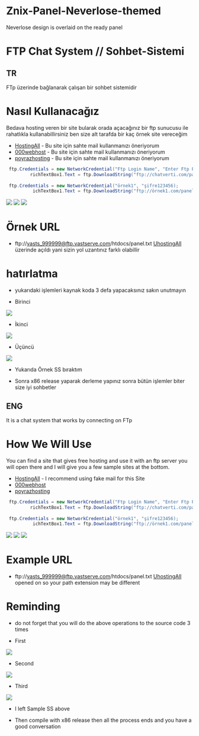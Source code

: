 # Znix-Panel-Neverlose-themed
Neverlose design is overlaid on the ready panel

# FTP Chat System // Sohbet-Sistemi

## TR
FTp üzerinde bağlanarak çalışan bir sohbet sistemidir 

# Nasıl Kullanacağız 

Bedava hosting veren bir site bularak orada açacağınız bir ftp sunucusu ile rahatlıkla kullanabillirsiniz ben size alt tarafda bir kaç örnek site vereceğim 

- [HostingAll](http://www.uhostall.com) - Bu site için sahte mail kullanmanızı öneriyorum 
- [000webhost](https://tr.000webhost.com) -  Bu site için sahte mail kullanmanızı öneriyorum 
- [poyrazhosting](https://www.poyrazhosting.com.tr) - Bu site için sahte mail kullanmanızı öneriyorum 

```C#
 ftp.Credentials = new NetworkCredential("Ftp Login Name", "Enter Ftp Password"); 
         richTextBox1.Text = ftp.DownloadString("ftp://chatverti.com/panel.txt");
         
 ftp.Credentials = new NetworkCredential("örnek1", "şifre123456); 
          ichTextBox1.Text = ftp.DownloadString("ftp://örnek1.com/panel.txt"); 

```
<img src="https://cdn.discordapp.com/attachments/556828295941980170/721351662395981895/unknown.png"/>  
<img src="https://cdn.discordapp.com/attachments/556828295941980170/721351718591528990/unknown.png"/>
<img src="https://cdn.discordapp.com/attachments/556828295941980170/721351790523711558/unknown.png"/>

# Örnek URL

- ftp://vasts_999999@ftp.vastserve.com/htdocs/panel.txt [UhostingAll](http://www.uhostall.com) üzerinde açıldı 
yani sizin yol uzantınız farklı olabillir 

# hatırlatma 
- yukarıdaki işlemleri kaynak koda 3 defa yapacaksınız sakın unutmayın 

- Birinci 

<img src="https://cdn.discordapp.com/attachments/556828295941980170/721353425358684183/unknown.png"/>  

- İkinci 

<img src="https://cdn.discordapp.com/attachments/556828295941980170/721353467393867796/unknown.png"/>

- Üçüncü

<img src="https://cdn.discordapp.com/attachments/556828295941980170/721353499861844018/unknown.png"/>

- Yukarıda Örnek SS bıraktım 

- Sonra x86 release yaparak derleme yapınız sonra bütün işlemler biter size iyi sohbetler 

## ENG 
It is a chat system that works by connecting on FTp 

# How We Will Use

You can find a site that gives free hosting and use it with an ftp server you will open there and I will give you a few sample sites at the bottom.

- [HostingAll](http://www.uhostall.com) -  I recommend using fake mail for this Site
- [000webhost](https://tr.000webhost.com)
- [poyrazhosting](https://www.poyrazhosting.com.tr)

```C#
 ftp.Credentials = new NetworkCredential("Ftp Login Name", "Enter Ftp Password"); 
         richTextBox1.Text = ftp.DownloadString("ftp://chatverti.com/panel.txt");
         
 ftp.Credentials = new NetworkCredential("örnek1", "şifre123456); 
          ichTextBox1.Text = ftp.DownloadString("ftp://örnek1.com/panel.txt"); 

```
<img src="https://cdn.discordapp.com/attachments/556828295941980170/721351662395981895/unknown.png"/>  
<img src="https://cdn.discordapp.com/attachments/556828295941980170/721351718591528990/unknown.png"/>
<img src="https://cdn.discordapp.com/attachments/556828295941980170/721351790523711558/unknown.png"/>

# Example URL

- ftp://vasts_999999@ftp.vastserve.com/htdocs/panel.txt [UhostingAll](http://www.uhostall.com) opened on
so your path extension may be different

# Reminding
- do not forget that you will do the above operations to the source code 3 times

- First

<img src="https://cdn.discordapp.com/attachments/556828295941980170/721353425358684183/unknown.png"/>  

- Second

<img src="https://cdn.discordapp.com/attachments/556828295941980170/721353467393867796/unknown.png"/>

- Third

<img src="https://cdn.discordapp.com/attachments/556828295941980170/721353499861844018/unknown.png"/>

- I left Sample SS above

- Then compile with x86 release then all the process ends and you have a good conversation
